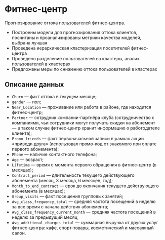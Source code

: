 # Фитнес-центр
Прогнозирование оттока пользователей фитнес-центра.
- Построены модели для прогнозирования оттока клиентов, посчитаны и проанализированы метрики качества моделей, выбрана лучшая
- Проведена иерархическая кластеризация посетителей фитнес-центра
- Проведено разделение пользователей на кластеры, анализ пользователей в кластерах
- Предложены меры по снижению оттока пользователей в кластерах

## Описание данных
* `Churn` — факт оттока в текущем месяце;
* `gender` — пол;
* `Near_Location` — проживание или работа в районе, где находится фитнес-центр;
* `Partner` — сотрудник компании-партнёра клуба (сотрудничество с компаниями, чьи сотрудники могут получать скидки на абонемент — в таком случае фитнес-центр хранит информацию о работодателе клиента);
* `Promo_friends` — факт первоначальной записи в рамках акции «приведи друга» (использовал промо-код от знакомого при оплате первого абонемента);
* `Phone` — наличие контактного телефона;
* `Age` — возраст;
* `Lifetime` — время с момента первого обращения в фитнес-центр (в месяцах);
* `Contract_period` — длительность текущего действующего абонемента (месяц, 3 месяца, 6 месяцев, год);
* `Month_to_end_contract` — срок до окончания текущего действующего абонемента (в месяцах);
* `Group_visits` — факт посещения групповых занятий;
* `Avg_class_frequency_total` — средняя частота посещений в неделю за все время с начала действия абонемента;
* `Avg_class_frequency_current_month` — средняя частота посещений в неделю за предыдущий месяц;
* `Avg_additional_charges_total` — суммарная выручка от других услуг фитнес-центра: кафе, спорт-товары, косметический и массажный салон.
